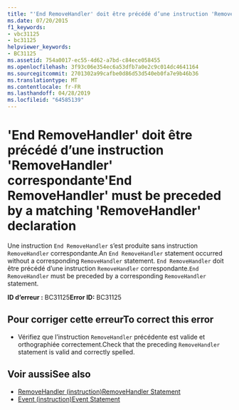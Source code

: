 ```yaml
---
title: "'End RemoveHandler' doit être précédé d’une instruction 'RemoveHandler' correspondante"
ms.date: 07/20/2015
f1_keywords:
- vbc31125
- bc31125
helpviewer_keywords:
- BC31125
ms.assetid: 754a0017-ec55-4d62-a7bd-c84ece058455
ms.openlocfilehash: 3f93c06e354ec6a53dfb7a0e2c9c014dc4641164
ms.sourcegitcommit: 2701302a99cafbe0d86d53d540eb0fa7e9b46b36
ms.translationtype: MT
ms.contentlocale: fr-FR
ms.lasthandoff: 04/28/2019
ms.locfileid: "64585139"
---
```

# <a name="end-removehandler-must-be-preceded-by-a-matching-removehandler-declaration"></a><span data-ttu-id="b9239-102">'End RemoveHandler' doit être précédé d’une instruction 'RemoveHandler' correspondante</span><span class="sxs-lookup"><span data-stu-id="b9239-102">'End RemoveHandler' must be preceded by a matching 'RemoveHandler' declaration</span></span>
<span data-ttu-id="b9239-103">Une instruction `End RemoveHandler` s’est produite sans instruction `RemoveHandler` correspondante.</span><span class="sxs-lookup"><span data-stu-id="b9239-103">An `End RemoveHandler` statement occurred without a corresponding `RemoveHandler` statement.</span></span> <span data-ttu-id="b9239-104">`End RemoveHandler` doit être précédé d’une instruction `RemoveHandler` correspondante.</span><span class="sxs-lookup"><span data-stu-id="b9239-104">`End RemoveHandler` must be preceded by a corresponding `RemoveHandler` statement.</span></span>  
  
 <span data-ttu-id="b9239-105">**ID d’erreur :** BC31125</span><span class="sxs-lookup"><span data-stu-id="b9239-105">**Error ID:** BC31125</span></span>  
  
## <a name="to-correct-this-error"></a><span data-ttu-id="b9239-106">Pour corriger cette erreur</span><span class="sxs-lookup"><span data-stu-id="b9239-106">To correct this error</span></span>  
  
- <span data-ttu-id="b9239-107">Vérifiez que l’instruction `RemoveHandler` précédente est valide et orthographiée correctement.</span><span class="sxs-lookup"><span data-stu-id="b9239-107">Check that the preceding `RemoveHandler` statement is valid and correctly spelled.</span></span>  
  
## <a name="see-also"></a><span data-ttu-id="b9239-108">Voir aussi</span><span class="sxs-lookup"><span data-stu-id="b9239-108">See also</span></span>

- [<span data-ttu-id="b9239-109">RemoveHandler (instruction)</span><span class="sxs-lookup"><span data-stu-id="b9239-109">RemoveHandler Statement</span></span>](../../visual-basic/language-reference/statements/removehandler-statement.md)
- [<span data-ttu-id="b9239-110">Event (instruction)</span><span class="sxs-lookup"><span data-stu-id="b9239-110">Event Statement</span></span>](../../visual-basic/language-reference/statements/event-statement.md)

